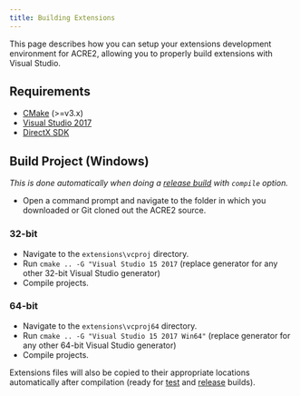 ```yaml
---
title: Building Extensions
---
```


This page describes how you can setup your extensions development environment for ACRE2, allowing you to properly build extensions with Visual Studio.

## Requirements

- [CMake](https://cmake.org/) (>=v3.x)
- [Visual Studio 2017](https://www.visualstudio.com/en-us/downloads/download-visual-studio-vs.aspx)
- [DirectX SDK](https://www.microsoft.com/en-gb/download/details.aspx?id=6812)

## Build Project (Windows)

_This is done automatically when doing a [release build](building#create-a-release-build) with `compile` option._

- Open a command prompt and navigate to the folder in which you downloaded or Git cloned out the ACRE2 source.

### 32-bit

- Navigate to the `extensions\vcproj` directory.
- Run `cmake .. -G "Visual Studio 15 2017` (replace generator for any other 32-bit Visual Studio generator)
- Compile projects.

### 64-bit

- Navigate to the `extensions\vcproj64` directory.
- Run `cmake .. -G "Visual Studio 15 2017 Win64"` (replace generator for any other 64-bit Visual Studio generator)
- Compile projects.

Extensions files will also be copied to their appropriate locations automatically after compilation (ready for [test](building#create-a-test-build) and [release](building#create-a-release-build) builds).
